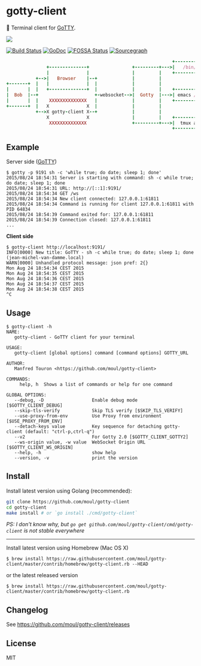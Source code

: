 # gotty-client
:wrench: Terminal client for [GoTTY](https://github.com/yudai/gotty).

![](https://raw.githubusercontent.com/moul/gotty-client/master/resources/gotty-client.png)

[![Build Status](https://travis-ci.org/moul/gotty-client.svg?branch=master)](https://travis-ci.org/moul/gotty-client)
[![GoDoc](https://godoc.org/github.com/moul/gotty-client?status.svg)](https://godoc.org/github.com/moul/gotty-client)
[![FOSSA Status](https://app.fossa.io/api/projects/git%2Bhttps%3A%2F%2Fgithub.com%2Fmoul%2Fgotty-client.svg?type=shield)](https://app.fossa.io/projects/git%2Bhttps%3A%2F%2Fgithub.com%2Fmoul%2Fgotty-client?ref=badge_shield)
[![Sourcegraph](https://sourcegraph.com/github.com/moul/gotty-client/-/badge.svg)](https://sourcegraph.com/github.com/moul/gotty-client?badge)

```ruby
                                                              +----------------+
               +--------------+                +---------+--->|   /bin/bash    |
               |              |                |         |    +----------------+
           +-->|   Browser    |--+             |         |
+-------+  |   |              |  |             |         |
|       |  |   +--------------+  |             |         |    +----------------+
|  Bob  |--+                     +-websocket-->|  Gotty  |--->| emacs /var/www |
|       |  |    XXXXXXXXXXXXXX   |             |         |    +----------------+
+-------+  |   X              X  |             |         |
           +-->X gotty-client X--+             |         |
               X              X                |         |    +----------------+
                XXXXXXXXXXXXXX                 +---------+--->|  tmux attach   |
                                                              +----------------+
```

## Example

Server side ([GoTTY](https://github.com/yudai/gotty))

```console
$ gotty -p 9191 sh -c 'while true; do date; sleep 1; done'
2015/08/24 18:54:31 Server is starting with command: sh -c while true; do date; sleep 1; done
2015/08/24 18:54:31 URL: http://[::1]:9191/
2015/08/24 18:54:34 GET /ws
2015/08/24 18:54:34 New client connected: 127.0.0.1:61811
2015/08/24 18:54:34 Command is running for client 127.0.0.1:61811 with PID 64834
2015/08/24 18:54:39 Command exited for: 127.0.0.1:61811
2015/08/24 18:54:39 Connection closed: 127.0.0.1:61811
...
```

**Client side**

```console
$ gotty-client http://localhost:9191/
INFO[0000] New title: GoTTY - sh -c while true; do date; sleep 1; done (jean-michel-van-damme.local)
WARN[0000] Unhandled protocol message: json pref: 2{}
Mon Aug 24 18:54:34 CEST 2015
Mon Aug 24 18:54:35 CEST 2015
Mon Aug 24 18:54:36 CEST 2015
Mon Aug 24 18:54:37 CEST 2015
Mon Aug 24 18:54:38 CEST 2015
^C
```

## Usage

```console
$ gotty-client -h
NAME:
   gotty-client - GoTTY client for your terminal

USAGE:
   gotty-client [global options] command [command options] GOTTY_URL

AUTHOR:
   Manfred Touron <https://github.com/moul/gotty-client>

COMMANDS:
     help, h  Shows a list of commands or help for one command

GLOBAL OPTIONS:
   --debug, -D                  Enable debug mode [$GOTTY_CLIENT_DEBUG]
   --skip-tls-verify            Skip TLS verify [$SKIP_TLS_VERIFY]
   --use-proxy-from-env         Use Proxy from environment [$USE_PROXY_FROM_ENV]
   --detach-keys value          Key sequence for detaching gotty-client (default: "ctrl-p,ctrl-q")
   --v2                         For Gotty 2.0 [$GOTTY_CLIENT_GOTTY2]
   --ws-origin value, -w value  WebSocket Origin URL [$GOTTY_CLIENT_WS_ORIGIN]
   --help, -h                   show help
   --version, -v                print the version
```

## Install

Install latest version using Golang (recommended):

```bash
git clone https://github.com/moul/gotty-client
cd gotty-client
make install # or `go install ./cmd/gotty-client`
```

_PS: I don't know why, but `go get github.com/moul/gotty-client/cmd/gotty-client` is not stable everywhere_

---

Install latest version using Homebrew (Mac OS X)

```console
$ brew install https://raw.githubusercontent.com/moul/gotty-client/master/contrib/homebrew/gotty-client.rb --HEAD
```

or the latest released version

```console
$ brew install https://raw.githubusercontent.com/moul/gotty-client/master/contrib/homebrew/gotty-client.rb
```

## Changelog

See https://github.com/moul/gotty-client/releases

## License

MIT

